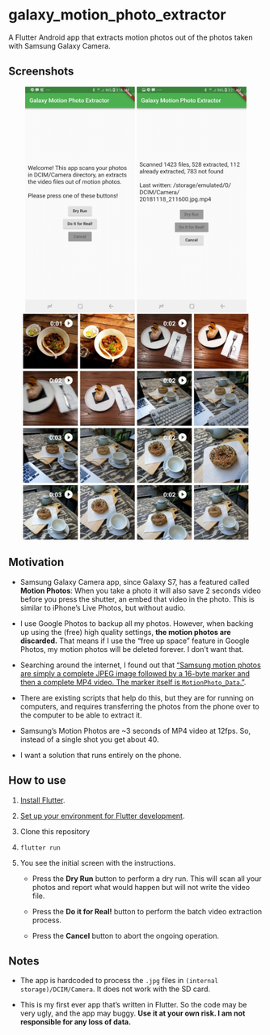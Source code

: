 # galaxy_motion_photo_extractor

A Flutter Android app that extracts motion photos out of the photos taken with
Samsung Galaxy Camera.

## Screenshots

<p align="center">
  <img alt="Welcome screen" src="docs/images/welcome.png" width="217">
  <img alt="App running" src="docs/images/progress.png" width="217">
  <img alt="Result" src="docs/images/result.jpg" width="446">
</p>

## Motivation

- Samsung Galaxy Camera app, since Galaxy S7, has a featured called **Motion
  Photos**: When you take a photo it will also save 2 seconds video before you
  press the shutter, an embed that video in the photo. This is similar to
  iPhone’s Live Photos, but without audio.

- I use Google Photos to backup all my photos. However, when backing up using
  the (free) high quality settings, **the motion photos are discarded.** That
  means if I use the “free up space” feature in Google Photos, my motion photos
  will be deleted forever. I don't want that.

- Searching around the internet, I found out that
  [“Samsung motion photos are simply a complete JPEG image followed by a 16-byte marker and then a complete MP4 video. The marker itself is `MotionPhoto_Data`.”](https://github.com/joemck/ExtractMotionPhotos#description-of-motion-photo-file-format).

- There are existing scripts that help do this, but they are for running on
  computers, and requires transferring the photos from the phone over to the
  computer to be able to extract it.

- Samsung’s Motion Photos are ~3 seconds of MP4 video at 12fps. So, instead of a
  single shot you get about 40.

- I want a solution that runs entirely on the phone.

## How to use

1. [Install Flutter](https://flutter.io/docs/get-started/install).

2. [Set up your environment for Flutter development](https://flutter.io/docs/get-started/editor?tab=vscode).

3. Clone this repository

4. `flutter run`

5. You see the initial screen with the instructions.

   - Press the **Dry Run** button to perform a dry run. This will scan all your
     photos and report what would happen but will not write the video file.

   - Press the **Do it for Real!** button to perform the batch video extraction
     process.

   - Press the **Cancel** button to abort the ongoing operation.

## Notes

- The app is hardcoded to process the `.jpg` files in
  `(internal storage)/DCIM/Camera`. It does not work with the SD card.

- This is my first ever app that’s written in Flutter. So the code may be very
  ugly, and the app may buggy. **Use it at your own risk. I am not responsible
  for any loss of data.**
